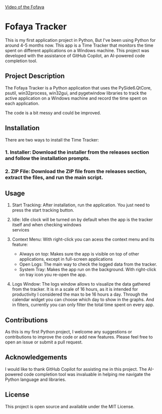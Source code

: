 [Video of the Fofaya](https://www.youtube.com/watch?v=dQw4w9WgXcQ)

# Fofaya Tracker
This is my first application project in Python, But I've been using Python for around 4-5 months now.
This app is a Time Tracker that monitors the time spent on different applications on a Windows machine. This project was developed with the assistance of GitHub Copilot, an AI-powered code completion tool.

## Project Description
The Fofaya Tracker is a Python application that uses the PySide6.QtCore, psutil, win32process, win32gui, and pygetwindow libraries to track the active application on a Windows machine and record the time spent on each application.

The code is a bit messy and could be improved.

## Installation
There are two ways to install the Time Tracker:

### 1. Installer: Download the installer from the releases section and follow the installation prompts.

### 2. ZIP File: Download the ZIP file from the releases section, extract the files, and run the main script.

## Usage
1. Start Tracking: After installation, run the application. You just need to press the start tracking button.
   
2. Idle: Idle clock will be turned on by default when the app is the tracker itself and when checking windows   
   services
   
3. Context Menu: With right-click you can acess the context menu and its feature:
   - Always on top: Makes sure the app is visible on top of other applications, except in full-screen applications
   - Open Logs: The main way to check the logged data from the tracker.
   - System Tray: Makes the app run on the background. With right-click on tray icon you re-open the app.

4. Logs Window: The logs window allows to visualize the data gathered from the tracker. It is in a scale of 16 hours,
   as it is intended for productivity I considered the max to be 16 hours a day. Through the calendar widget you can 
   choose which day to show in the graphs. And in filters, currently you can only filter the total time spent on 
   every app.

## Contributions
As this is my first Python project, I welcome any suggestions or contributions to improve the code or add new features. Please feel free to open an issue or submit a pull request.

## Acknowledgements
I would like to thank GitHub Copilot for assisting me in this project. The AI-powered code completion tool was invaluable in helping me navigate the Python language and libraries.

## License
This project is open source and available under the MIT License.



